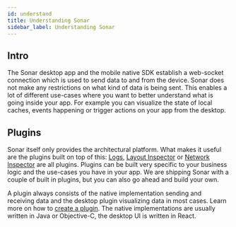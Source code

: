```yaml
---
id: understand
title: Understanding Sonar
sidebar_label: Understanding Sonar
---
```


## Intro

The Sonar desktop app and the mobile native SDK establish a web-socket connection which is used to send data to and from the device. Sonar does not make any restrictions on what kind of data is being sent. This enables a lot of different use-cases where you want to better understand what is going inside your app. For example you can visualize the state of local caches, events happening or trigger actions on your app from the desktop.

## Plugins

Sonar itself only provides the architectural platform. What makes it useful are the plugins built on top of this: [Logs](logs-plugin.md), [Layout Inspector](layout-plugin.md) or [Network Inspector](network-plugin.md) are all plugins. Plugins can be built very specific to your business logic and the use-cases you have in your app. We are shipping Sonar with a couple of built in plugins, but you can also go ahead and build your own.

A plugin always consists of the native implementation sending and receiving data and the desktop plugin visualizing data in most cases. Learn more on how to [create a plugin](create-plugin.md). The native implementations are usually written in Java or Objective-C, the desktop UI is written in React.
